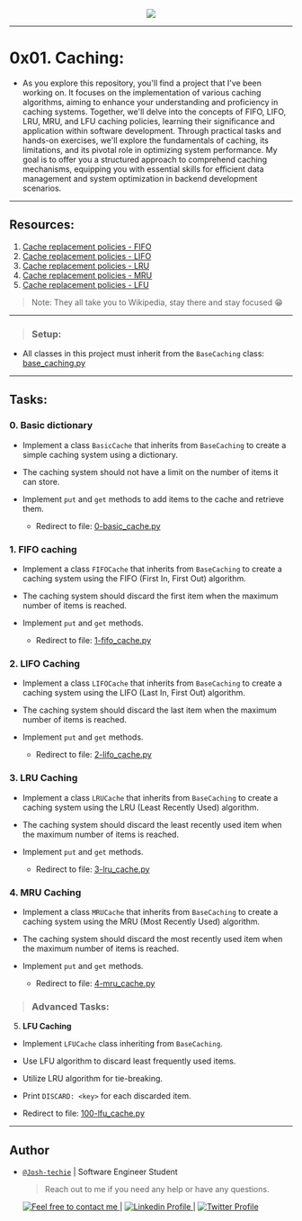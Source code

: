 <p align="center">
<img src ="https://th.bing.com/th/id/OIP.Pfw9pQXHRj0wZx-NsvKvcQAAAA?rs=1&pid=ImgDetMain">
</p>

---

# 0x01. Caching:

- As you explore this repository, you'll find a project that I've been working on. It focuses on the implementation of various caching algorithms, aiming to enhance your understanding and proficiency in caching systems. Together, we'll delve into the concepts of FIFO, LIFO, LRU, MRU, and LFU caching policies, learning their significance and application within software development. Through practical tasks and hands-on exercises, we'll explore the fundamentals of caching, its limitations, and its pivotal role in optimizing system performance. My goal is to offer you a structured approach to comprehend caching mechanisms, equipping you with essential skills for efficient data management and system optimization in backend development scenarios.

---

## Resources:

1. [Cache replacement policies - FIFO](https://en.wikipedia.org/wiki/Cache_replacement_policies#First_In_First_Out_%28FIFO%29)
2. [Cache replacement policies - LIFO](https://en.wikipedia.org/wiki/Cache_replacement_policies#Last_In_First_Out_%28LIFO%29)
3. [Cache replacement policies - LRU](https://en.wikipedia.org/wiki/Cache_replacement_policies#Least_Recently_Used_%28LRU%29)
4. [Cache replacement policies - MRU](https://en.wikipedia.org/wiki/Cache_replacement_policies#Most_Recently_Used_%28MRU%29)
5. [Cache replacement policies - LFU](https://en.wikipedia.org/wiki/Cache_replacement_policies#Least-Frequently_Used_%28LFU%29)

> Note: They all take you to Wikipedia, stay there and stay focused 😁

---

> ### Setup:

- All classes in this project must inherit from the `BaseCaching` class: [base_caching.py](./base_caching.py)

---

## Tasks:


### 0. Basic dictionary

- Implement a class `BasicCache` that inherits from `BaseCaching` to create a simple caching system using a dictionary.
- The caching system should not have a limit on the number of items it can store.
- Implement `put` and `get` methods to add items to the cache and retrieve them.

  - Redirect to file: [0-basic_cache.py](./0-basic_cache.py)

### 1. FIFO caching

- Implement a class `FIFOCache` that inherits from `BaseCaching` to create a caching system using the FIFO (First In, First Out) algorithm.
- The caching system should discard the first item when the maximum number of items is reached.
- Implement `put` and `get` methods.

  - Redirect to file: [1-fifo_cache.py](./1-fifo_cache.py)

### 2. LIFO Caching

- Implement a class `LIFOCache` that inherits from `BaseCaching` to create a caching system using the LIFO (Last In, First Out) algorithm.
- The caching system should discard the last item when the maximum number of items is reached.
- Implement `put` and `get` methods.

  - Redirect to file: [2-lifo_cache.py](./2-lifo_cache.py)

### 3. LRU Caching

- Implement a class `LRUCache` that inherits from `BaseCaching` to create a caching system using the LRU (Least Recently Used) algorithm.
- The caching system should discard the least recently used item when the maximum number of items is reached.
- Implement `put` and `get` methods.

  - Redirect to file: [3-lru_cache.py](./3-lru_cache.py)

### 4. MRU Caching

- Implement a class `MRUCache` that inherits from `BaseCaching` to create a caching system using the MRU (Most Recently Used) algorithm.
- The caching system should discard the most recently used item when the maximum number of items is reached.
- Implement `put` and `get` methods.

  - Redirect to file: [4-mru_cache.py](./4-mru_cache.py)

> ### Advanced Tasks:

5. **LFU Caching**

- Implement `LFUCache` class inheriting from `BaseCaching`.
- Use LFU algorithm to discard least frequently used items.
- Utilize LRU algorithm for tie-breaking.
- Print `DISCARD: <key>` for each discarded item.

- Redirect to file: [100-lfu_cache.py](./100-lfu_cache.py)

---

## Author

- [`@Josh-techie`]() | Software Engineer Student

  > Reach out to me if you need any help or have any questions.

  <a href="mailto:youssef.abouyahia@e-polytechnique.ma">
  	<img alt="Feel free to contact me" src="https://img.shields.io/badge/-Ask_me_anything-blue?style=flat&logo=Gmail&logoColor=white&link=mailto:youssef.abouyahia@e-polytechnique.ma&color=3d85c6" />
  </a>
  <span> | </span>
    <a href="https://www.linkedin.com/in/youssef-abouyahia/">
        <img alt="Linkedin Profile" src="https://img.shields.io/badge/-Linkedin-0072b1?style=flat&logo=Linkedin&logoColor=white&link=https://www.linkedin.com/in/youssef-abouyahia/" />
    </a>
    <span> | </span>
    <a href="https://twitter.com/JoesephAb">
        <img alt="Twitter Profile" src="https://img.shields.io/badge/-Twitter-0072b1?style=flat&logo=Twitter&logoColor=white&link=https://twitter.com/JoesephAb&color=1DA1F2" />
    </a>
